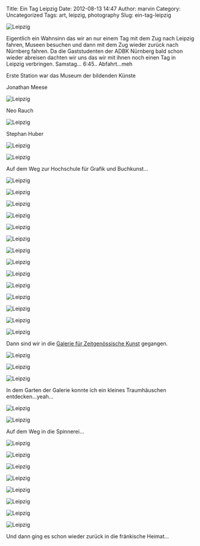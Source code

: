 Title: Ein Tag Leipzig
Date: 2012-08-13 14:47
Author: marvin
Category: Uncategorized
Tags: art, leipzig, photography
Slug: ein-tag-leipzig

![Leipzig]({static}/images/7765951642_1dfc657ab2_b.jpg)

Eigentlich ein Wahnsinn das wir an nur einem Tag mit dem Zug nach
Leipzig fahren, Museen besuchen und dann mit dem Zug wieder zurück nach
Nürnberg fahren. Da die Gaststudenten der ADBK Nürnberg bald schon
wieder abreisen dachten wir uns das wir mit ihnen noch einen Tag in
Leipzig verbringen. Samstag... 6:45.. Abfahrt...meh

Erste Station war das Museum der bildenden Künste

Jonathan Meese

![Leipzig]({static}/images/7765934840_3cb8d65239_b.jpg)

Neo Rauch

![Leipzig]({static}/images/7765950204_94e65faba3_b.jpg)

Stephan Huber

![Leipzig]({static}/images/7765947832_3e5e776e6d_b.jpg)

![Leipzig]({static}/images/7765942850_a86efdabf8_b.jpg)

Auf dem Weg zur Hochschule für Grafik und Buchkunst...

![Leipzig]({static}/images/7766095144_42eb373f51_b.jpg)

![Leipzig]({static}/images/7766096778_3404f7dd1c_b.jpg)

![Leipzig]({static}/images/7765943718_d9739cff94_b.jpg)

![Leipzig]({static}/images/7766092772_b7c1633e9b_b.jpg)

![Leipzig]({static}/images/7766092052_ec1f3500b2_b.jpg)

![Leipzig]({static}/images/7766098426_88bd250b25_b.jpg)

![Leipzig]({static}/images/7766099650_e71317649f_b.jpg)

![Leipzig]({static}/images/7765936468_ed011a3003_b.jpg)

![Leipzig]({static}/images/7765933930_71cc079639_b.jpg)

![Leipzig]({static}/images/7766095966_c34eed5590_b.jpg)

![Leipzig]({static}/images/7765946364_c12a25a704_b.jpg)

![Leipzig]({static}/images/7766094122_f515190339_b.jpg)

![Leipzig]({static}/images/7766093504_1f20ae8c2f_b.jpg)

![Leipzig]({static}/images/7765948608_0e49895b4e_b.jpg)

Dann sind wir in die [Galerie für Zeitgenössische
Kunst](http://www.gfzk-leipzig.de/) gegangen.

![Leipzig]({static}/images/7765945634_5bd1073d56_b.jpg)

![Leipzig]({static}/images/7765942062_dda610a1df_b.jpg)

![Leipzig]({static}/images/7765939784_9eed6262c8_b.jpg)

In dem Garten der Galerie konnte ich ein kleines Traumhäuschen
entdecken...yeah...

![Leipzig]({static}/images/7765947164_1e18a0f163_b.jpg)

![Leipzig]({static}/images/7765951232_e31d259557_b.jpg)

Auf dem Weg in die Spinnerei...

![Leipzig]({static}/images/7766097290_5acae424e7_b.jpg)

![Leipzig]({static}/images/7765937206_e758201934_b.jpg)

![Leipzig]({static}/images/7765949504_a22c4f866f_b.jpg)

![Leipzig]({static}/images/7765938952_a9ca79d973_b.jpg)

![Leipzig]({static}/images/7765937934_62ae427ef2_b.jpg)

![Leipzig]({static}/images/7765935714_906db1d3b1_b.jpg)

![Leipzig]({static}/images/7765941342_930648f992_b.jpg)

![Leipzig]({static}/images/7765944508_4dc6d7eed6_b.jpg)

Und dann ging es schon wieder zurück in die fränkische Heimat...

